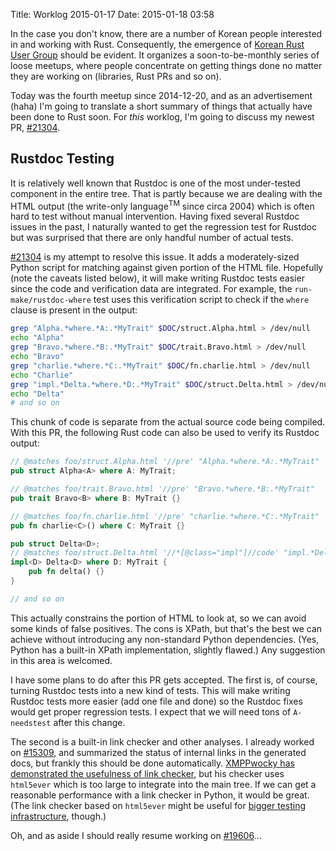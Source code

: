 Title: Worklog 2015-01-17
Date: 2015-01-18 03:58

In the case you don't know,
there are a number of Korean people interested in and working with Rust.
Consequently, the emergence of [Korean Rust User Group][rust-kr]
should be evident.
It organizes a soon-to-be-monthly series of loose meetups,
where people concentrate on getting things done
no matter they are working on (libraries, Rust PRs and so on).

Today was the fourth meetup since 2014-12-20,
and as an advertisement (haha)
I'm going to translate a short summary of
things that actually have been done to Rust soon.
For *this* worklog, I'm going to discuss my newest PR, [#21304].

[rust-kr]: http://rust-kr.org/
[#21304]: https://github.com/rust-lang/rust/pull/21304

## Rustdoc Testing

It is relatively well known that
Rustdoc is one of the most under-tested component in the entire tree.
That is partly because
we are dealing with the HTML output
(the write-only language<sup>TM</sup> since circa 2004)
which is often hard to test without manual intervention.
Having fixed several Rustdoc issues in the past,
I naturally wanted to get the regression test for Rustdoc
but was surprised that there are only handful number of actual tests.

[#21304] is my attempt to resolve this issue.
It adds a moderately-sized Python script
for matching against given portion of the HTML file.
Hopefully (note the caveats listed below),
it will make writing Rustdoc tests easier
since the code and verification data are integrated.
For example, the `run-make/rustdoc-where` test uses
this verification script
to check if the `where` clause is present in the output:

```sh
grep "Alpha.*where.*A:.*MyTrait" $DOC/struct.Alpha.html > /dev/null
echo "Alpha"
grep "Bravo.*where.*B:.*MyTrait" $DOC/trait.Bravo.html > /dev/null
echo "Bravo"
grep "charlie.*where.*C:.*MyTrait" $DOC/fn.charlie.html > /dev/null
echo "Charlie"
grep "impl.*Delta.*where.*D:.*MyTrait" $DOC/struct.Delta.html > /dev/null
echo "Delta"
# and so on
```

This chunk of code is separate from
the actual source code being compiled.
With this PR, the following Rust code
can also be used to verify its Rustdoc output:

```rust
// @matches foo/struct.Alpha.html '//pre' "Alpha.*where.*A:.*MyTrait"
pub struct Alpha<A> where A: MyTrait;

// @matches foo/trait.Bravo.html '//pre' "Bravo.*where.*B:.*MyTrait"
pub trait Bravo<B> where B: MyTrait {}

// @matches foo/fn.charlie.html '//pre' "charlie.*where.*C:.*MyTrait"
pub fn charlie<C>() where C: MyTrait {}

pub struct Delta<D>;
// @matches foo/struct.Delta.html '//*[@class="impl"]//code' "impl.*Delta.*where.*D:.*MyTrait"
impl<D> Delta<D> where D: MyTrait {
    pub fn delta() {}
}

// and so on
```

This actually constrains the portion of HTML to look at,
so we can avoid some kinds of false positives.
The cons is XPath, but that's the best we can achieve
without introducing any non-standard Python dependencies.
(Yes, Python has a built-in XPath implementation, slightly flawed.)
Any suggestion in this area is welcomed.

I have some plans to do after this PR gets accepted.
The first is, of course, turning Rustdoc tests into a new kind of tests.
This will make writing Rustdoc tests more easier
(add one file and done)
so the Rustdoc fixes would get proper regression tests.
I expect that we will need tons of `A-needstest` after this change.

The second is a built-in link checker and other analyses.
I already worked on [#15309],
and summarized the status of internal links in the generated docs,
but frankly this should be done automatically.
[XMPPwocky has demonstrated the usefulness of link checker][lol],
but his checker uses `html5ever`
which is too large to integrate into the main tree.
If we can get a reasonable performance with a link checker in Python,
it would be great.
(The link checker based on `html5ever` might be useful for
[bigger testing infrastructure][#20827], though.)

[#15309]: https://github.com/rust-lang/rust/issues/15309
[#20827]: https://github.com/rust-lang/rust/issues/20827
[lol]: https://www.reddit.com/r/rust/comments/2s0e9x/dead_links_in_documentation/

Oh, and as aside I should really resume working on [#19606]...

[#19606]: https://github.com/rust-lang/rust/pull/19606


